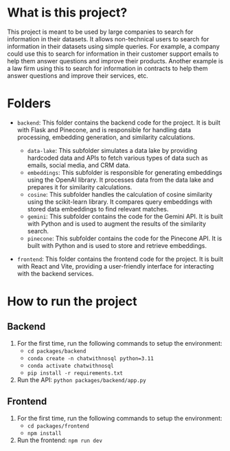 # What is this project?

This project is meant to be used by large companies to search for information in their datasets. It allows non-technical users to search for information in their datasets using simple queries. For example, a company could use this to search for information in their customer support emails to help them answer questions and improve their products. Another example is a law firm using this to search for information in contracts to help them answer questions and improve their services, etc.

# Folders

- `backend`: This folder contains the backend code for the project. It is built with Flask and Pinecone, and is responsible for handling data processing, embedding generation, and similarity calculations.
  - `data-lake`: This subfolder simulates a data lake by providing hardcoded data and APIs to fetch various types of data such as emails, social media, and CRM data.
  - `embeddings`: This subfolder is responsible for generating embeddings using the OpenAI library. It processes data from the data lake and prepares it for similarity calculations.
  - `cosine`: This subfolder handles the calculation of cosine similarity using the scikit-learn library. It compares query embeddings with stored data embeddings to find relevant matches.
  - `gemini`: This subfolder contains the code for the Gemini API. It is built with Python and is used to augment the results of the similarity search.
  - `pinecone`: This subfolder contains the code for the Pinecone API. It is built with Python and is used to store and retrieve embeddings.

- `frontend`: This folder contains the frontend code for the project. It is built with React and Vite, providing a user-friendly interface for interacting with the backend services.


# How to run the project

## Backend
1. For the first time, run the following commands to setup the environment:
   - `cd packages/backend`
   - `conda create -n chatwithnosql python=3.11`
   - `conda activate chatwithnosql`
   - `pip install -r requirements.txt`
2. Run the API: `python packages/backend/app.py`

## Frontend
1. For the first time, run the following commands to setup the environment:
   - `cd packages/frontend`
   - `npm install`
2. Run the frontend: `npm run dev`
